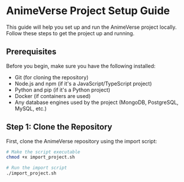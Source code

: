# AnimeVerse Project Setup Guide

This guide will help you set up and run the AnimeVerse project locally. Follow these steps to get the project up and running.

## Prerequisites

Before you begin, make sure you have the following installed:

- Git (for cloning the repository)
- Node.js and npm (if it's a JavaScript/TypeScript project)
- Python and pip (if it's a Python project)
- Docker (if containers are used)
- Any database engines used by the project (MongoDB, PostgreSQL, MySQL, etc.)

## Step 1: Clone the Repository

First, clone the AnimeVerse repository using the import script:

```bash
# Make the script executable
chmod +x import_project.sh

# Run the import script
./import_project.sh
